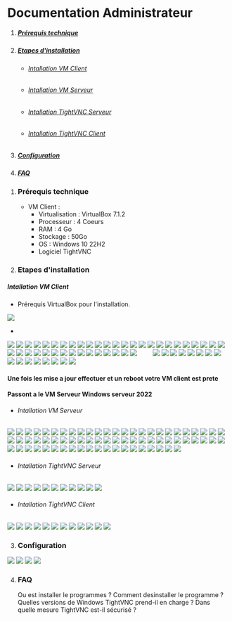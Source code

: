 # Documentation Administrateur

<!-- vscode-markdown-toc -->

1. ##### [Prérequis technique](#-Prérequis-technique)
2. ##### [Etapes d'installation](#-Etapes-d-installation)
   * ###### [Intallation VM Client](#-Intallation-VM-Client)
   * ###### [Intallation VM Serveur](#-Intallation-VM-Serveur)
   * ###### [Intallation TightVNC Serveur](#-Intallation-TightVNC-Serveur)
   * ###### [Intallation TightVNC Client](#-Intallation-TightVNC-Client)
4. ##### [Configuration](#-Configuration)
5. ##### [FAQ](#-FAQ)

<!-- vscode-markdown-toc -->


1. ###  Prérequis technique
   - VM Client :
      * Virtualisation : VirtualBox 7.1.2
      * Processeur : 4 Coeurs
      * RAM : 4 Go
      * Stockage : 50Go
      * OS : Windows 10 22H2 
      * Logiciel TightVNC

2. ###  Etapes d'installation

#####  Intallation VM Client

  * Prérequis VirtualBox pour l'installation. 

![](https://github.com/WildCodeSchool/TSSR-2409-JAUNE-P1-G4-Teleassistance/blob/main/image/Install_VM_Client/Capture%20d'%C3%A9cran%202024-10-10%20113954.png)

  * 
![](https://github.com/WildCodeSchool/TSSR-2409-JAUNE-P1-G4-Teleassistance/blob/main/image/Install_VM_Client/Capture%20d'%C3%A9cran%202024-10-10%20114112.png)
![](https://github.com/WildCodeSchool/TSSR-2409-JAUNE-P1-G4-Teleassistance/blob/main/image/Install_VM_Client/Capture%20d'%C3%A9cran%202024-10-10%20120601.png)
![](https://github.com/WildCodeSchool/TSSR-2409-JAUNE-P1-G4-Teleassistance/blob/main/image/Install_VM_Client/Capture%20d'%C3%A9cran%202024-10-10%20120642.png)
![](https://github.com/WildCodeSchool/TSSR-2409-JAUNE-P1-G4-Teleassistance/blob/main/image/Install_VM_Client/Capture%20d'%C3%A9cran%202024-10-10%20120937.png)
![](https://github.com/WildCodeSchool/TSSR-2409-JAUNE-P1-G4-Teleassistance/blob/main/image/Install_VM_Client/Capture%20d'%C3%A9cran%202024-10-10%20121301.png)
![](https://github.com/WildCodeSchool/TSSR-2409-JAUNE-P1-G4-Teleassistance/blob/main/image/Install_VM_Client/Capture%20d'%C3%A9cran%202024-10-10%20121326.png)
![](https://github.com/WildCodeSchool/TSSR-2409-JAUNE-P1-G4-Teleassistance/blob/main/image/Install_VM_Client/Capture%20d'%C3%A9cran%202024-10-10%20121345.png)
![](https://github.com/WildCodeSchool/TSSR-2409-JAUNE-P1-G4-Teleassistance/blob/main/image/Install_VM_Client/Capture%20d'%C3%A9cran%202024-10-10%20121410.png)
![](https://github.com/WildCodeSchool/TSSR-2409-JAUNE-P1-G4-Teleassistance/blob/main/image/Install_VM_Client/Capture%20d'%C3%A9cran%202024-10-10%20122302.png)
![](https://github.com/WildCodeSchool/TSSR-2409-JAUNE-P1-G4-Teleassistance/blob/main/image/Install_VM_Client/Capture%20d'%C3%A9cran%202024-10-10%20122333.png)
![](https://github.com/WildCodeSchool/TSSR-2409-JAUNE-P1-G4-Teleassistance/blob/main/image/Install_VM_Client/Capture%20d'%C3%A9cran%202024-10-10%20122400.png)
![](https://github.com/WildCodeSchool/TSSR-2409-JAUNE-P1-G4-Teleassistance/blob/main/image/Install_VM_Client/Capture%20d'%C3%A9cran%202024-10-10%20122427.png)
![](https://github.com/WildCodeSchool/TSSR-2409-JAUNE-P1-G4-Teleassistance/blob/main/image/Install_VM_Client/Capture%20d'%C3%A9cran%202024-10-10%20130649.png)
![](https://github.com/WildCodeSchool/TSSR-2409-JAUNE-P1-G4-Teleassistance/blob/main/image/Install_VM_Client/Capture%20d'%C3%A9cran%202024-10-10%20130723.png)
![](https://github.com/WildCodeSchool/TSSR-2409-JAUNE-P1-G4-Teleassistance/blob/main/image/Install_VM_Client/Capture%20d'%C3%A9cran%202024-10-10%20130746.png)
![](https://github.com/WildCodeSchool/TSSR-2409-JAUNE-P1-G4-Teleassistance/blob/main/image/Install_VM_Client/Capture%20d'%C3%A9cran%202024-10-10%20130823.png)
![](https://github.com/WildCodeSchool/TSSR-2409-JAUNE-P1-G4-Teleassistance/blob/main/image/Install_VM_Client/Capture%20d'%C3%A9cran%202024-10-10%20130922.png)
![](https://github.com/WildCodeSchool/TSSR-2409-JAUNE-P1-G4-Teleassistance/blob/main/image/Install_VM_Client/Capture%20d'%C3%A9cran%202024-10-10%20130958.png)
![](https://github.com/WildCodeSchool/TSSR-2409-JAUNE-P1-G4-Teleassistance/blob/main/image/Install_VM_Client/Capture%20d'%C3%A9cran%202024-10-10%20131109.png)
![](https://github.com/WildCodeSchool/TSSR-2409-JAUNE-P1-G4-Teleassistance/blob/main/image/Install_VM_Client/Capture%20d'%C3%A9cran%202024-10-10%20131126.png)
![](https://github.com/WildCodeSchool/TSSR-2409-JAUNE-P1-G4-Teleassistance/blob/main/image/Install_VM_Client/Capture%20d'%C3%A9cran%202024-10-10%20131203.png)
![](https://github.com/WildCodeSchool/TSSR-2409-JAUNE-P1-G4-Teleassistance/blob/main/image/Install_VM_Client/Capture%20d'%C3%A9cran%202024-10-10%20131223.png)
![](https://github.com/WildCodeSchool/TSSR-2409-JAUNE-P1-G4-Teleassistance/blob/main/image/Install_VM_Client/Capture%20d'%C3%A9cran%202024-10-10%20131251.png)
![](https://github.com/WildCodeSchool/TSSR-2409-JAUNE-P1-G4-Teleassistance/blob/main/image/Install_VM_Client/Capture%20d'%C3%A9cran%202024-10-10%20131258.png)
![](https://github.com/WildCodeSchool/TSSR-2409-JAUNE-P1-G4-Teleassistance/blob/main/image/Install_VM_Client/Capture%20d'%C3%A9cran%202024-10-10%20131325.png)
![](https://github.com/WildCodeSchool/TSSR-2409-JAUNE-P1-G4-Teleassistance/blob/main/image/Install_VM_Client/Capture%20d'%C3%A9cran%202024-10-10%20131348.png)
![](https://github.com/WildCodeSchool/TSSR-2409-JAUNE-P1-G4-Teleassistance/blob/main/image/Install_VM_Client/Capture%20d'%C3%A9cran%202024-10-10%20131404.png)
![](https://github.com/WildCodeSchool/TSSR-2409-JAUNE-P1-G4-Teleassistance/blob/main/image/Install_VM_Client/Capture%20d'%C3%A9cran%202024-10-10%20131418.png)
![](https://github.com/WildCodeSchool/TSSR-2409-JAUNE-P1-G4-Teleassistance/blob/main/image/Install_VM_Client/Capture%20d'%C3%A9cran%202024-10-10%20131438.png)
![](https://github.com/WildCodeSchool/TSSR-2409-JAUNE-P1-G4-Teleassistance/blob/main/image/Install_VM_Client/Capture%20d'%C3%A9cran%202024-10-10%20131457.png)
![](https://github.com/WildCodeSchool/TSSR-2409-JAUNE-P1-G4-Teleassistance/blob/main/image/Install_VM_Client/Capture%20d'%C3%A9cran%202024-10-10%20131518.png)
![](https://github.com/WildCodeSchool/TSSR-2409-JAUNE-P1-G4-Teleassistance/blob/main/image/Install_VM_Client/Capture%20d'%C3%A9cran%202024-10-10%20131558.png)
![](https://github.com/WildCodeSchool/TSSR-2409-JAUNE-P1-G4-Teleassistance/blob/main/image/Install_VM_Client/Capture%20d'%C3%A9cran%202024-10-10%20131729.png)
![](https://github.com/WildCodeSchool/TSSR-2409-JAUNE-P1-G4-Teleassistance/blob/main/image/Install_VM_Client/Capture%20d'%C3%A9cran%202024-10-10%20131920.png)
![](https://github.com/WildCodeSchool/TSSR-2409-JAUNE-P1-G4-Teleassistance/blob/main/image/Install_VM_Client/Capture%20d'%C3%A9cran%202024-10-10%20131947.png)
![](https://github.com/WildCodeSchool/TSSR-2409-JAUNE-P1-G4-Teleassistance/blob/main/image/Install_VM_Client/Capture%20d'%C3%A9cran%202024-10-10%20132012.png)
![](https://github.com/WildCodeSchool/TSSR-2409-JAUNE-P1-G4-Teleassistance/blob/main/image/Install_VM_Client/Capture%20d'%C3%A9cran%202024-10-10%20132019.png)
![](https://github.com/WildCodeSchool/TSSR-2409-JAUNE-P1-G4-Teleassistance/blob/main/image/Install_VM_Client/Capture%20d'%C3%A9cran%202024-10-10%20132059.png)
![](https://github.com/WildCodeSchool/TSSR-2409-JAUNE-P1-G4-Teleassistance/blob/main/image/Install_VM_Client/Capture%20d'%C3%A9cran%202024-10-10%20132119.png)
![](https://github.com/WildCodeSchool/TSSR-2409-JAUNE-P1-G4-Teleassistance/blob/main/image/Install_VM_Client/Capture%20d'%C3%A9cran%202024-10-10%20132229.png)
![]( )
![]( )
![]( )
![]( )
![]( )
![]( )
![]( )
![]( )
![](https://github.com/WildCodeSchool/TSSR-2409-JAUNE-P1-G4-Teleassistance/blob/main/image/Install_VM_Client/Capture%20d'%C3%A9cran%202024-10-10%20132310.png)
![](https://github.com/WildCodeSchool/TSSR-2409-JAUNE-P1-G4-Teleassistance/blob/main/image/Install_VM_Client/Capture%20d'%C3%A9cran%202024-10-10%20132323.png)
![](https://github.com/WildCodeSchool/TSSR-2409-JAUNE-P1-G4-Teleassistance/blob/main/image/Install_VM_Client/Capture%20d'%C3%A9cran%202024-10-10%20132339.png)
![](https://github.com/WildCodeSchool/TSSR-2409-JAUNE-P1-G4-Teleassistance/blob/main/image/Install_VM_Client/Capture%20d'%C3%A9cran%202024-10-10%20132357.png)
![](https://github.com/WildCodeSchool/TSSR-2409-JAUNE-P1-G4-Teleassistance/blob/main/image/Install_VM_Client/Capture%20d'%C3%A9cran%202024-10-10%20132455.png)
![](https://github.com/WildCodeSchool/TSSR-2409-JAUNE-P1-G4-Teleassistance/blob/main/image/Install_VM_Client/Capture%20d'%C3%A9cran%202024-10-10%20132519.png)
![](https://github.com/WildCodeSchool/TSSR-2409-JAUNE-P1-G4-Teleassistance/blob/main/image/Install_VM_Client/Capture%20d'%C3%A9cran%202024-10-10%20132534.png)
![](https://github.com/WildCodeSchool/TSSR-2409-JAUNE-P1-G4-Teleassistance/blob/main/image/Install_VM_Client/Capture%20d'%C3%A9cran%202024-10-10%20132548.png)
![](https://github.com/WildCodeSchool/TSSR-2409-JAUNE-P1-G4-Teleassistance/blob/main/image/Install_VM_Client/Capture%20d'%C3%A9cran%202024-10-10%20132617.png)
![](https://github.com/WildCodeSchool/TSSR-2409-JAUNE-P1-G4-Teleassistance/blob/main/image/Install_VM_Client/Capture%20d'%C3%A9cran%202024-10-10%20133158.png)
![](https://github.com/WildCodeSchool/TSSR-2409-JAUNE-P1-G4-Teleassistance/blob/main/image/Install_VM_Client/Capture%20d'%C3%A9cran%202024-10-10%20133457.png)
![](https://github.com/WildCodeSchool/TSSR-2409-JAUNE-P1-G4-Teleassistance/blob/main/image/Install_VM_Client/Capture%20d'%C3%A9cran%202024-10-10%20133609.png)
![](https://github.com/WildCodeSchool/TSSR-2409-JAUNE-P1-G4-Teleassistance/blob/main/image/Install_VM_Client/Capture%20d'%C3%A9cran%202024-10-10%20133844.png)
![](https://github.com/WildCodeSchool/TSSR-2409-JAUNE-P1-G4-Teleassistance/blob/main/image/Install_VM_Client/Capture%20d'%C3%A9cran%202024-10-10%20133928.png)
![](https://github.com/WildCodeSchool/TSSR-2409-JAUNE-P1-G4-Teleassistance/blob/main/image/Install_VM_Client/Capture%20d'%C3%A9cran%202024-10-10%20133945.png)
![](https://github.com/WildCodeSchool/TSSR-2409-JAUNE-P1-G4-Teleassistance/blob/main/image/Install_VM_Client/Capture%20d'%C3%A9cran%202024-10-10%20134012.png)

#### Une fois les mise a jour effectuer et un reboot votre VM client est prete 

#### Passont a le VM Serveur Windows serveur 2022 

  * ######  <a name='Intallation-VM-Seveur'></a>Intallation VM Serveur

![](https://github.com/WildCodeSchool/TSSR-2409-JAUNE-P1-G4-Teleassistance/blob/main/image/Install_VM_Server/Capture%20d'%C3%A9cran%202024-10-09%20150223.png)
![](https://github.com/WildCodeSchool/TSSR-2409-JAUNE-P1-G4-Teleassistance/blob/main/image/Install_VM_Server/Capture%20d'%C3%A9cran%202024-10-09%20151518.png)
![](https://github.com/WildCodeSchool/TSSR-2409-JAUNE-P1-G4-Teleassistance/blob/main/image/Install_VM_Server/Capture%20d'%C3%A9cran%202024-10-09%20151700.png)
![](https://github.com/WildCodeSchool/TSSR-2409-JAUNE-P1-G4-Teleassistance/blob/main/image/Install_VM_Server/Capture%20d'%C3%A9cran%202024-10-09%20152016.png)
![](https://github.com/WildCodeSchool/TSSR-2409-JAUNE-P1-G4-Teleassistance/blob/main/image/Install_VM_Server/Capture%20d'%C3%A9cran%202024-10-09%20152230.png)
![](https://github.com/WildCodeSchool/TSSR-2409-JAUNE-P1-G4-Teleassistance/blob/main/image/Install_VM_Server/Capture%20d'%C3%A9cran%202024-10-09%20152333.png)
![](https://github.com/WildCodeSchool/TSSR-2409-JAUNE-P1-G4-Teleassistance/blob/main/image/Install_VM_Server/Capture%20d'%C3%A9cran%202024-10-09%20152442.png)
![](https://github.com/WildCodeSchool/TSSR-2409-JAUNE-P1-G4-Teleassistance/blob/main/image/Install_VM_Server/Capture%20d'%C3%A9cran%202024-10-09%20153457.png)
![](https://github.com/WildCodeSchool/TSSR-2409-JAUNE-P1-G4-Teleassistance/blob/main/image/Install_VM_Server/Capture%20d'%C3%A9cran%202024-10-09%20153634.png)
![](https://github.com/WildCodeSchool/TSSR-2409-JAUNE-P1-G4-Teleassistance/blob/main/image/Install_VM_Server/Capture%20d'%C3%A9cran%202024-10-09%20153736.png)
![](https://github.com/WildCodeSchool/TSSR-2409-JAUNE-P1-G4-Teleassistance/blob/main/image/Install_VM_Server/Capture%20d'%C3%A9cran%202024-10-09%20154020.png)
![](https://github.com/WildCodeSchool/TSSR-2409-JAUNE-P1-G4-Teleassistance/blob/main/image/Install_VM_Server/Capture%20d'%C3%A9cran%202024-10-09%20154450.png)
![](https://github.com/WildCodeSchool/TSSR-2409-JAUNE-P1-G4-Teleassistance/blob/main/image/Install_VM_Server/Capture%20d'%C3%A9cran%202024-10-09%20154500.png)
![](https://github.com/WildCodeSchool/TSSR-2409-JAUNE-P1-G4-Teleassistance/blob/main/image/Install_VM_Server/Capture%20d'%C3%A9cran%202024-10-09%20154840.png)
![](https://github.com/WildCodeSchool/TSSR-2409-JAUNE-P1-G4-Teleassistance/blob/main/image/Install_VM_Server/Capture%20d'%C3%A9cran%202024-10-09%20154916.png)
![](https://github.com/WildCodeSchool/TSSR-2409-JAUNE-P1-G4-Teleassistance/blob/main/image/Install_VM_Server/Capture%20d'%C3%A9cran%202024-10-09%20155033.png)
![](https://github.com/WildCodeSchool/TSSR-2409-JAUNE-P1-G4-Teleassistance/blob/main/image/Install_VM_Server/Capture%20d'%C3%A9cran%202024-10-09%20155228.png)
![](https://github.com/WildCodeSchool/TSSR-2409-JAUNE-P1-G4-Teleassistance/blob/main/image/Install_VM_Server/Capture%20d'%C3%A9cran%202024-10-09%20155329.png)
![](https://github.com/WildCodeSchool/TSSR-2409-JAUNE-P1-G4-Teleassistance/blob/main/image/Install_VM_Server/Capture%20d'%C3%A9cran%202024-10-09%20155545.png)
![](https://github.com/WildCodeSchool/TSSR-2409-JAUNE-P1-G4-Teleassistance/blob/main/image/Install_VM_Server/Capture%20d'%C3%A9cran%202024-10-09%20155640.png)
![](https://github.com/WildCodeSchool/TSSR-2409-JAUNE-P1-G4-Teleassistance/blob/main/image/Install_VM_Server/Capture%20d'%C3%A9cran%202024-10-09%20160146.png)
![](https://github.com/WildCodeSchool/TSSR-2409-JAUNE-P1-G4-Teleassistance/blob/main/image/Install_VM_Server/Capture%20d'%C3%A9cran%202024-10-09%20160202.png)
![](https://github.com/WildCodeSchool/TSSR-2409-JAUNE-P1-G4-Teleassistance/blob/main/image/Install_VM_Server/Capture%20d'%C3%A9cran%202024-10-09%20160356.png)
![](https://github.com/WildCodeSchool/TSSR-2409-JAUNE-P1-G4-Teleassistance/blob/main/image/Install_VM_Server/Capture%20d'%C3%A9cran%202024-10-09%20160434.png)
![](https://github.com/WildCodeSchool/TSSR-2409-JAUNE-P1-G4-Teleassistance/blob/main/image/Install_VM_Server/Capture%20d'%C3%A9cran%202024-10-09%20160518.png)
![](https://github.com/WildCodeSchool/TSSR-2409-JAUNE-P1-G4-Teleassistance/blob/main/image/Install_VM_Server/Capture%20d'%C3%A9cran%202024-10-09%20160613.png)
![](https://github.com/WildCodeSchool/TSSR-2409-JAUNE-P1-G4-Teleassistance/blob/main/image/Install_VM_Server/Capture%20d'%C3%A9cran%202024-10-09%20160742.png)
![](https://github.com/WildCodeSchool/TSSR-2409-JAUNE-P1-G4-Teleassistance/blob/main/image/Install_VM_Server/Capture%20d'%C3%A9cran%202024-10-09%20160929.png)
![](https://github.com/WildCodeSchool/TSSR-2409-JAUNE-P1-G4-Teleassistance/blob/main/image/Install_VM_Server/Capture%20d'%C3%A9cran%202024-10-09%20161201.png)
![](https://github.com/WildCodeSchool/TSSR-2409-JAUNE-P1-G4-Teleassistance/blob/main/image/Install_VM_Server/Capture%20d'%C3%A9cran%202024-10-09%20161334.png)
![](https://github.com/WildCodeSchool/TSSR-2409-JAUNE-P1-G4-Teleassistance/blob/main/image/Install_VM_Server/Capture%20d'%C3%A9cran%202024-10-09%20161354.png)
![](https://github.com/WildCodeSchool/TSSR-2409-JAUNE-P1-G4-Teleassistance/blob/main/image/Install_VM_Server/Capture%20d'%C3%A9cran%202024-10-09%20161400.png)
![](https://github.com/WildCodeSchool/TSSR-2409-JAUNE-P1-G4-Teleassistance/blob/main/image/Install_VM_Server/Capture%20d'%C3%A9cran%202024-10-09%20161545.png)
![](https://github.com/WildCodeSchool/TSSR-2409-JAUNE-P1-G4-Teleassistance/blob/main/image/Install_VM_Server/Capture%20d'%C3%A9cran%202024-10-09%20161753.png)
![](https://github.com/WildCodeSchool/TSSR-2409-JAUNE-P1-G4-Teleassistance/blob/main/image/Install_VM_Server/Capture%20d'%C3%A9cran%202024-10-09%20161829.png)
![](https://github.com/WildCodeSchool/TSSR-2409-JAUNE-P1-G4-Teleassistance/blob/main/image/Install_VM_Server/Capture%20d'%C3%A9cran%202024-10-09%20161905.png)
![](https://github.com/WildCodeSchool/TSSR-2409-JAUNE-P1-G4-Teleassistance/blob/main/image/Install_VM_Server/Capture%20d'%C3%A9cran%202024-10-09%20161959.png)
![](https://github.com/WildCodeSchool/TSSR-2409-JAUNE-P1-G4-Teleassistance/blob/main/image/Install_VM_Server/Capture%20d'%C3%A9cran%202024-10-09%20162114.png)
![](https://github.com/WildCodeSchool/TSSR-2409-JAUNE-P1-G4-Teleassistance/blob/main/image/Install_VM_Server/Capture%20d'%C3%A9cran%202024-10-09%20162254.png)
![](https://github.com/WildCodeSchool/TSSR-2409-JAUNE-P1-G4-Teleassistance/blob/main/image/Install_VM_Server/Capture%20d'%C3%A9cran%202024-10-09%20162345.png)
![](https://github.com/WildCodeSchool/TSSR-2409-JAUNE-P1-G4-Teleassistance/blob/main/image/Install_VM_Server/Capture%20d'%C3%A9cran%202024-10-09%20162441.png)
![](https://github.com/WildCodeSchool/TSSR-2409-JAUNE-P1-G4-Teleassistance/blob/main/image/Install_VM_Server/Capture%20d'%C3%A9cran%202024-10-09%20162602.png)
![](https://github.com/WildCodeSchool/TSSR-2409-JAUNE-P1-G4-Teleassistance/blob/main/image/Install_VM_Server/Capture%20d'%C3%A9cran%202024-10-09%20162642.png)
![](https://github.com/WildCodeSchool/TSSR-2409-JAUNE-P1-G4-Teleassistance/blob/main/image/Install_VM_Server/Capture%20d'%C3%A9cran%202024-10-09%20162715.png)
![](https://github.com/WildCodeSchool/TSSR-2409-JAUNE-P1-G4-Teleassistance/blob/main/image/Install_VM_Server/Capture%20d'%C3%A9cran%202024-10-09%20162925.png)
![](https://github.com/WildCodeSchool/TSSR-2409-JAUNE-P1-G4-Teleassistance/blob/main/image/Install_VM_Server/Capture%20d'%C3%A9cran%202024-10-09%20162926.png)
![](https://github.com/WildCodeSchool/TSSR-2409-JAUNE-P1-G4-Teleassistance/blob/main/image/Install_VM_Server/Capture%20d'%C3%A9cran%202024-10-09%20163001.png)
![](https://github.com/WildCodeSchool/TSSR-2409-JAUNE-P1-G4-Teleassistance/blob/main/image/Install_VM_Server/Capture%20d'%C3%A9cran%202024-10-09%20163023.png)
![](https://github.com/WildCodeSchool/TSSR-2409-JAUNE-P1-G4-Teleassistance/blob/main/image/Install_VM_Server/Capture%20d'%C3%A9cran%202024-10-09%20163119.png)
![](https://github.com/WildCodeSchool/TSSR-2409-JAUNE-P1-G4-Teleassistance/blob/main/image/Install_VM_Server/Capture%20d'%C3%A9cran%202024-10-09%20163420.png)
![](https://github.com/WildCodeSchool/TSSR-2409-JAUNE-P1-G4-Teleassistance/blob/main/image/Install_VM_Server/Capture%20d'%C3%A9cran%202024-10-09%20163634.png)
![](https://github.com/WildCodeSchool/TSSR-2409-JAUNE-P1-G4-Teleassistance/blob/main/image/Install_VM_Server/Capture%20d'%C3%A9cran%202024-10-09%20163634.png)
![](https://github.com/WildCodeSchool/TSSR-2409-JAUNE-P1-G4-Teleassistance/blob/main/image/Install_VM_Server/Capture%20d'%C3%A9cran%202024-10-09%20163908.png)
![](https://github.com/WildCodeSchool/TSSR-2409-JAUNE-P1-G4-Teleassistance/blob/main/image/Install_VM_Server/Capture%20d'%C3%A9cran%202024-10-09%20164008.png)
![](https://github.com/WildCodeSchool/TSSR-2409-JAUNE-P1-G4-Teleassistance/blob/main/image/Install_VM_Server/Capture%20d'%C3%A9cran%202024-10-09%20164154.png)
![](https://github.com/WildCodeSchool/TSSR-2409-JAUNE-P1-G4-Teleassistance/blob/main/image/Install_VM_Server/Capture%20d'%C3%A9cran%202024-10-09%20164322.png)
![](https://github.com/WildCodeSchool/TSSR-2409-JAUNE-P1-G4-Teleassistance/blob/main/image/Install_VM_Server/Capture%20d'%C3%A9cran%202024-10-09%20164608.png)
![](https://github.com/WildCodeSchool/TSSR-2409-JAUNE-P1-G4-Teleassistance/blob/main/image/Install_VM_Server/Capture%20d'%C3%A9cran%202024-10-09%20164653.png)
![](https://github.com/WildCodeSchool/TSSR-2409-JAUNE-P1-G4-Teleassistance/blob/main/image/Install_VM_Server/Capture%20d'%C3%A9cran%202024-10-09%20164757.png)
![](https://github.com/WildCodeSchool/TSSR-2409-JAUNE-P1-G4-Teleassistance/blob/main/image/Install_VM_Server/Capture%20d'%C3%A9cran%202024-10-09%20164834.png)
![](https://github.com/WildCodeSchool/TSSR-2409-JAUNE-P1-G4-Teleassistance/blob/main/image/Install_VM_Server/Capture%20d'%C3%A9cran%202024-10-09%20164920.png)
![](https://github.com/WildCodeSchool/TSSR-2409-JAUNE-P1-G4-Teleassistance/blob/main/image/Install_VM_Server/Capture%20d'%C3%A9cran%202024-10-09%20165046.png)
![](https://github.com/WildCodeSchool/TSSR-2409-JAUNE-P1-G4-Teleassistance/blob/main/image/Install_VM_Server/Capture%20d'%C3%A9cran%202024-10-10%20103056.png)
![](https://github.com/WildCodeSchool/TSSR-2409-JAUNE-P1-G4-Teleassistance/blob/main/image/Install_VM_Server/Capture%20d'%C3%A9cran%202024-10-10%20103136.png)
![](https://github.com/WildCodeSchool/TSSR-2409-JAUNE-P1-G4-Teleassistance/blob/main/image/Install_VM_Server/Capture%20d'%C3%A9cran%202024-10-10%20104713.png)
![](https://github.com/WildCodeSchool/TSSR-2409-JAUNE-P1-G4-Teleassistance/blob/main/image/Install_VM_Server/Capture%20d'%C3%A9cran%202024-10-10%20105123.png)
![](https://github.com/WildCodeSchool/TSSR-2409-JAUNE-P1-G4-Teleassistance/blob/main/image/Install_VM_Server/Capture%20d'%C3%A9cran%202024-10-10%20105155.png)
![](https://github.com/WildCodeSchool/TSSR-2409-JAUNE-P1-G4-Teleassistance/blob/main/image/Install_VM_Server/Capture%20d'%C3%A9cran%202024-10-10%20105239.png)
![](https://github.com/WildCodeSchool/TSSR-2409-JAUNE-P1-G4-Teleassistance/blob/main/image/Install_VM_Server/Capture%20d'%C3%A9cran%202024-10-10%20105544.png)
![](https://github.com/WildCodeSchool/TSSR-2409-JAUNE-P1-G4-Teleassistance/blob/main/image/Install_VM_Server/Capture%20d'%C3%A9cran%202024-10-10%20113502.png)
![]( )

  * ######  <a name='Intallation-TightVNC-Serveur'></a>Intallation TightVNC Serveur

![](https://github.com/WildCodeSchool/TSSR-2409-JAUNE-P1-G4-Teleassistance/blob/main/image/Install_TightVNC_Server/Capture%20d'%C3%A9cran%202024-10-10%20181314.png)
![](https://github.com/WildCodeSchool/TSSR-2409-JAUNE-P1-G4-Teleassistance/blob/main/image/Install_TightVNC_Server/Capture%20d'%C3%A9cran%202024-10-10%20181345.png)
![](https://github.com/WildCodeSchool/TSSR-2409-JAUNE-P1-G4-Teleassistance/blob/main/image/Install_TightVNC_Server/Capture%20d'%C3%A9cran%202024-10-10%20181448.png)
![](https://github.com/WildCodeSchool/TSSR-2409-JAUNE-P1-G4-Teleassistance/blob/main/image/Install_TightVNC_Server/Capture%20d'%C3%A9cran%202024-10-10%20181620.png)
![](https://github.com/WildCodeSchool/TSSR-2409-JAUNE-P1-G4-Teleassistance/blob/main/image/Install_TightVNC_Server/Capture%20d'%C3%A9cran%202024-10-10%20181702.png)
![](https://github.com/WildCodeSchool/TSSR-2409-JAUNE-P1-G4-Teleassistance/blob/main/image/Install_TightVNC_Server/Capture%20d'%C3%A9cran%202024-10-10%20181740.png)
![](https://github.com/WildCodeSchool/TSSR-2409-JAUNE-P1-G4-Teleassistance/blob/main/image/Install_TightVNC_Server/Capture%20d'%C3%A9cran%202024-10-10%20181758.png)
![](https://github.com/WildCodeSchool/TSSR-2409-JAUNE-P1-G4-Teleassistance/blob/main/image/Install_TightVNC_Server/Capture%20d'%C3%A9cran%202024-10-10%20181845.png)
![](https://github.com/WildCodeSchool/TSSR-2409-JAUNE-P1-G4-Teleassistance/blob/main/image/Install_TightVNC_Server/Capture%20d'%C3%A9cran%202024-10-10%20181929.png)
![](https://github.com/WildCodeSchool/TSSR-2409-JAUNE-P1-G4-Teleassistance/blob/main/image/Install_TightVNC_Server/Capture%20d'%C3%A9cran%202024-10-10%20181929.png)
![](https://github.com/WildCodeSchool/TSSR-2409-JAUNE-P1-G4-Teleassistance/blob/main/image/Install_TightVNC_Server/Capture%20d'%C3%A9cran%202024-10-10%20182134.png)

  * ######  <a name='Intallation-TightVNC-Client'></a>Intallation TightVNC Client

![](https://github.com/WildCodeSchool/TSSR-2409-JAUNE-P1-G4-Teleassistance/blob/main/image/Install_TightVNC_Cient/Capture%20d'%C3%A9cran%202024-10-10%20182945.png)
![](https://github.com/WildCodeSchool/TSSR-2409-JAUNE-P1-G4-Teleassistance/blob/main/image/Install_TightVNC_Cient/Capture%20d'%C3%A9cran%202024-10-10%20183008.png)
![](https://github.com/WildCodeSchool/TSSR-2409-JAUNE-P1-G4-Teleassistance/blob/main/image/Install_TightVNC_Cient/Capture%20d'%C3%A9cran%202024-10-10%20183044.png)
![](https://github.com/WildCodeSchool/TSSR-2409-JAUNE-P1-G4-Teleassistance/blob/main/image/Install_TightVNC_Cient/Capture%20d'%C3%A9cran%202024-10-10%20183101.png)
![](https://github.com/WildCodeSchool/TSSR-2409-JAUNE-P1-G4-Teleassistance/blob/main/image/Install_TightVNC_Cient/Capture%20d'%C3%A9cran%202024-10-10%20183121.png)
![](https://github.com/WildCodeSchool/TSSR-2409-JAUNE-P1-G4-Teleassistance/blob/main/image/Install_TightVNC_Cient/Capture%20d'%C3%A9cran%202024-10-10%20183207.png)
![](https://github.com/WildCodeSchool/TSSR-2409-JAUNE-P1-G4-Teleassistance/blob/main/image/Install_TightVNC_Cient/Capture%20d'%C3%A9cran%202024-10-10%20183226.png)
![](https://github.com/WildCodeSchool/TSSR-2409-JAUNE-P1-G4-Teleassistance/blob/main/image/Install_TightVNC_Cient/Capture%20d'%C3%A9cran%202024-10-10%20183247.png)
![](https://github.com/WildCodeSchool/TSSR-2409-JAUNE-P1-G4-Teleassistance/blob/main/image/Install_TightVNC_Cient/Capture%20d'%C3%A9cran%202024-10-10%20183301.png)
![](https://github.com/WildCodeSchool/TSSR-2409-JAUNE-P1-G4-Teleassistance/blob/main/image/Install_TightVNC_Cient/Capture%20d'%C3%A9cran%202024-10-10%20183331.png)
![](https://github.com/WildCodeSchool/TSSR-2409-JAUNE-P1-G4-Teleassistance/blob/main/image/Install_TightVNC_Cient/Capture%20d'%C3%A9cran%202024-10-10%20183331.png)
![](https://github.com/WildCodeSchool/TSSR-2409-JAUNE-P1-G4-Teleassistance/blob/main/image/Install_TightVNC_Cient/Capture%20d'%C3%A9cran%202024-10-10%20183405.png)
![]( )
![]( )



3. ###  <a name='Configuration'></a>Configuration

![](https://github.com/WildCodeSchool/TSSR-2409-JAUNE-P1-G4-Teleassistance/blob/main/image/Install_TightVNC_Server/Capture%20d'%C3%A9cran%202024-10-10%20182218.png)
![](https://github.com/WildCodeSchool/TSSR-2409-JAUNE-P1-G4-Teleassistance/blob/main/image/Install_TightVNC_Server/Capture%20d'%C3%A9cran%202024-10-10%20182235.png)
![](https://github.com/WildCodeSchool/TSSR-2409-JAUNE-P1-G4-Teleassistance/blob/main/image/Install_TightVNC_Server/Capture%20d'%C3%A9cran%202024-10-10%20182303.png)
![](https://github.com/WildCodeSchool/TSSR-2409-JAUNE-P1-G4-Teleassistance/blob/main/image/Install_TightVNC_Server/Capture%20d'%C3%A9cran%202024-10-10%20182333.png)
![]( )
![]( )
![]( )
![]( )
![]( )
![]( )
![]( )
 

4. ###  <a name='FAQ'></a>FAQ
   
   Ou est installer le programmes ?
   Comment desinstaller le programme ?
   Quelles versions de Windows TightVNC prend-il en charge ?
   Dans quelle mesure TightVNC est-il sécurisé ?



